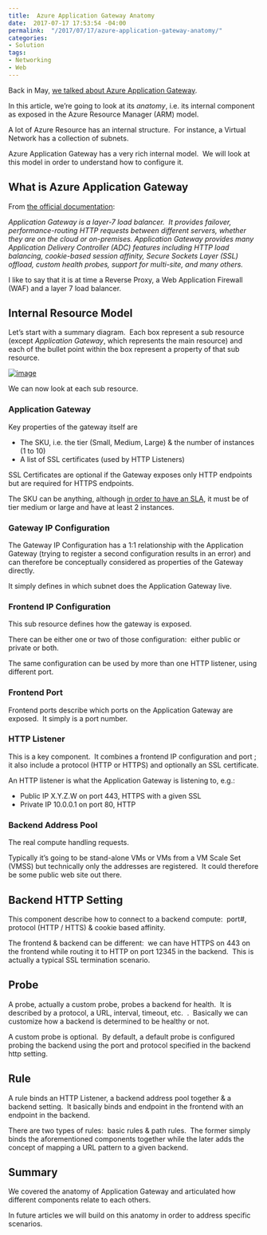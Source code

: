 ```yaml
---
title:  Azure Application Gateway Anatomy
date:  2017-07-17 17:53:54 -04:00
permalink:  "/2017/07/17/azure-application-gateway-anatomy/"
categories:
- Solution
tags:
- Networking
- Web
---
```

<p>Back in May, <a href="https://vincentlauzon.com/2017/05/08/url-routing-with-azure-application-gateway/">we talked about Azure Application Gateway</a>.</p><p>In this article, we’re going to look at its <em>anatomy</em>, i.e. its internal component as exposed in the Azure Resource Manager (ARM) model.</p><p>A lot of Azure Resource has an internal structure.&nbsp; For instance, a Virtual Network has a collection of subnets.</p><p>Azure Application Gateway has a very rich internal model.&nbsp; We will look at this model in order to understand how to configure it.<h2>What is Azure Application Gateway</h2></p><p>From <a href="https://docs.microsoft.com/en-us/azure/application-gateway/application-gateway-create-gateway-arm">the official documentation</a>:</p><p><em>Application Gateway is a layer-7 load balancer.&nbsp; It provides failover, performance-routing HTTP requests between different servers, whether they are on the cloud or on-premises. Application Gateway provides many Application Delivery Controller (ADC) features including HTTP load balancing, cookie-based session affinity, Secure Sockets Layer (SSL) offload, custom health probes, support for multi-site, and many others.</em></p><p>I like to say that it is at time a Reverse Proxy, a Web Application Firewall (WAF) and a layer 7 load balancer.<h2>Internal Resource Model</h2></p><p>Let’s start with a summary diagram.&nbsp; Each box represent a sub resource (except <em>Application Gateway</em>, which represents the main resource) and each of the bullet point within the box represent a property of that sub resource.</p><p><a href="http://vincentlauzon.files.wordpress.com/2017/07/image4.png"><img title="image" style="border:0 currentcolor;border-image:none;display:inline;background-image:none;" alt="image" src="http://vincentlauzon.files.wordpress.com/2017/07/image_thumb4.png" border="0"/></a></p><p>We can now look at each sub resource.</p><h3>Application Gateway</h3><p>Key properties of the gateway itself are</p><ul><li>The SKU, i.e. the tier (Small, Medium, Large) &amp; the number of instances (1 to 10)</li><li>A list of SSL certificates (used by HTTP Listeners)</li></ul><p>SSL Certificates are optional if the Gateway exposes only HTTP endpoints but are required for HTTPS endpoints.</p><p>The SKU can be anything, although <a href="https://azure.microsoft.com/en-us/support/legal/sla/application-gateway/v1_0/" target="_blank">in order to have an SLA</a>, it must be of tier medium or large and have at least 2 instances.</p><h3>Gateway IP Configuration</h3><p>The Gateway IP Configuration has a 1:1 relationship with the Application Gateway (trying to register a second configuration results in an error) and can therefore be conceptually considered as properties of the Gateway directly.</p><p>It simply defines in which subnet does the Application Gateway live.</p><h3>Frontend IP Configuration</h3><p>This sub resource defines how the gateway is exposed.</p><p>There can be either one or two of those configuration:&nbsp; either public or private or both.</p><p>The same configuration can be used by more than one HTTP listener, using different port.</p><h3>Frontend Port</h3><p>Frontend ports describe which ports on the Application Gateway are exposed.&nbsp; It simply is a port number.</p><h3>HTTP Listener</h3><p>This is a key component.&nbsp; It combines a frontend IP configuration and port ; it also include a protocol (HTTP or HTTPS) and optionally an SSL certificate.</p><p>An HTTP listener is what the Application Gateway is listening to, e.g.:</p><ul><li>Public IP X.Y.Z.W on port 443, HTTPS with a given SSL</li><li>Private IP 10.0.0.1 on port 80, HTTP</li></ul><h3>Backend Address Pool</h3><p>The real compute handling requests.</p><p>Typically it’s going to be stand-alone VMs or VMs from a VM Scale Set (VMSS) but technically only the addresses are registered.&nbsp; It could therefore be some public web site out there.</p><h2>Backend HTTP Setting</h2><p>This component describe how to connect to a backend compute:&nbsp; port#, protocol (HTTP / HTTS) &amp; cookie based affinity.</p><p>The frontend &amp; backend can be different:&nbsp; we can have HTTPS on 443 on the frontend while routing it to HTTP on port 12345 in the backend.&nbsp; This is actually a typical SSL termination scenario.</p><h2>Probe</h2><p>A probe, actually a custom probe, probes a backend for health.&nbsp; It is described by a protocol, a URL, interval, timeout, etc.&nbsp; .&nbsp; Basically we can customize how a backend is determined to be healthy or not.</p><p>A custom probe is optional.&nbsp; By default, a default probe is configured probing the backend using the port and protocol specified in the backend http setting.</p><h2>Rule</h2><p>A rule binds an HTTP Listener, a backend address pool together &amp; a backend setting.&nbsp; It basically binds and endpoint in the frontend with an endpoint in the backend.</p><p>There are two types of rules:&nbsp; basic rules &amp; path rules.&nbsp; The former simply binds the aforementioned components together while the later adds the concept of mapping a URL pattern to a given backend.</p><h2>Summary</h2><p>We covered the anatomy of Application Gateway and articulated how different components relate to each others.</p><p>In future articles we will build on this anatomy in order to address specific scenarios.</p>